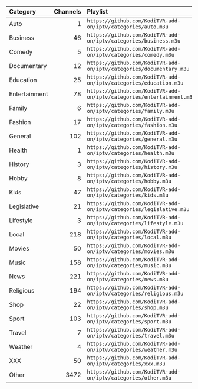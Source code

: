 <table>
	<thead>
		<tr><th align="left">Category</th><th align="right">Channels</th><th align="left">Playlist</th></tr>
	</thead>
	<tbody>
		<tr><td align="left">Auto</td><td align="right">1</td><td align="left"><code>https://github.com/KodiTVR-add-on/iptv/categories/auto.m3u</code></td></tr>
		<tr><td align="left">Business</td><td align="right">46</td><td align="left"><code>https://github.com/KodiTVR-add-on/iptv/categories/business.m3u</code></td></tr>
		<tr><td align="left">Comedy</td><td align="right">5</td><td align="left"><code>https://github.com/KodiTVR-add-on/iptv/categories/comedy.m3u</code></td></tr>
		<tr><td align="left">Documentary</td><td align="right">12</td><td align="left"><code>https://github.com/KodiTVR-add-on/iptv/categories/documentary.m3u</code></td></tr>
		<tr><td align="left">Education</td><td align="right">25</td><td align="left"><code>https://github.com/KodiTVR-add-on/iptv/categories/education.m3u</code></td></tr>
		<tr><td align="left">Entertainment</td><td align="right">78</td><td align="left"><code>https://github.com/KodiTVR-add-on/iptv/categories/entertainment.m3u</code></td></tr>
		<tr><td align="left">Family</td><td align="right">6</td><td align="left"><code>https://github.com/KodiTVR-add-on/iptv/categories/family.m3u</code></td></tr>
		<tr><td align="left">Fashion</td><td align="right">17</td><td align="left"><code>https://github.com/KodiTVR-add-on/iptv/categories/fashion.m3u</code></td></tr>
		<tr><td align="left">General</td><td align="right">102</td><td align="left"><code>https://github.com/KodiTVR-add-on/iptv/categories/general.m3u</code></td></tr>
		<tr><td align="left">Health</td><td align="right">1</td><td align="left"><code>https://github.com/KodiTVR-add-on/iptv/categories/health.m3u</code></td></tr>
		<tr><td align="left">History</td><td align="right">3</td><td align="left"><code>https://github.com/KodiTVR-add-on/iptv/categories/history.m3u</code></td></tr>
		<tr><td align="left">Hobby</td><td align="right">8</td><td align="left"><code>https://github.com/KodiTVR-add-on/iptv/categories/hobby.m3u</code></td></tr>
		<tr><td align="left">Kids</td><td align="right">47</td><td align="left"><code>https://github.com/KodiTVR-add-on/iptv/categories/kids.m3u</code></td></tr>
		<tr><td align="left">Legislative</td><td align="right">21</td><td align="left"><code>https://github.com/KodiTVR-add-on/iptv/categories/legislative.m3u</code></td></tr>
		<tr><td align="left">Lifestyle</td><td align="right">3</td><td align="left"><code>https://github.com/KodiTVR-add-on/iptv/categories/lifestyle.m3u</code></td></tr>
		<tr><td align="left">Local</td><td align="right">218</td><td align="left"><code>https://github.com/KodiTVR-add-on/iptv/categories/local.m3u</code></td></tr>
		<tr><td align="left">Movies</td><td align="right">50</td><td align="left"><code>https://github.com/KodiTVR-add-on/iptv/categories/movies.m3u</code></td></tr>
		<tr><td align="left">Music</td><td align="right">158</td><td align="left"><code>https://github.com/KodiTVR-add-on/iptv/categories/music.m3u</code></td></tr>
		<tr><td align="left">News</td><td align="right">221</td><td align="left"><code>https://github.com/KodiTVR-add-on/iptv/categories/news.m3u</code></td></tr>
		<tr><td align="left">Religious</td><td align="right">194</td><td align="left"><code>https://github.com/KodiTVR-add-on/iptv/categories/religious.m3u</code></td></tr>
		<tr><td align="left">Shop</td><td align="right">22</td><td align="left"><code>https://github.com/KodiTVR-add-on/iptv/categories/shop.m3u</code></td></tr>
		<tr><td align="left">Sport</td><td align="right">103</td><td align="left"><code>https://github.com/KodiTVR-add-on/iptv/categories/sport.m3u</code></td></tr>
		<tr><td align="left">Travel</td><td align="right">7</td><td align="left"><code>https://github.com/KodiTVR-add-on/iptv/categories/travel.m3u</code></td></tr>
		<tr><td align="left">Weather</td><td align="right">4</td><td align="left"><code>https://github.com/KodiTVR-add-on/iptv/categories/weather.m3u</code></td></tr>
		<tr><td align="left">XXX</td><td align="right">50</td><td align="left"><code>https://github.com/KodiTVR-add-on/iptv/categories/xxx.m3u</code></td></tr>
		<tr><td align="left">Other</td><td align="right">3472</td><td align="left"><code>https://github.com/KodiTVR-add-on/iptv/categories/other.m3u</code></td></tr>
	</tbody>
</table>